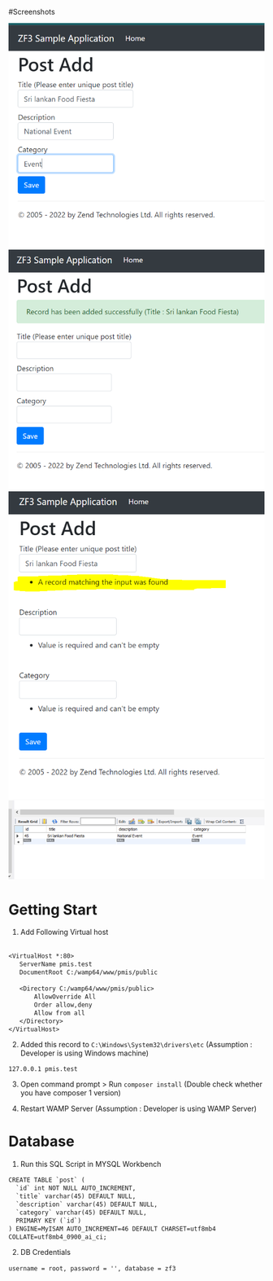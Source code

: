 #Screenshots

<img   src="https://raw.githubusercontent.com/DDSameera/pmis/master/screens/scr1.PNG" />
<img   src="https://raw.githubusercontent.com/DDSameera/pmis/master/screens/scr2.PNG" />
<img   src="https://raw.githubusercontent.com/DDSameera/pmis/master/screens/scr3.PNG" />
<img   src="https://raw.githubusercontent.com/DDSameera/pmis/master/screens/db.PNG" />



#  Getting Start 

1. Add Following Virtual host
```

<VirtualHost *:80>
   ServerName pmis.test
   DocumentRoot C:/wamp64/www/pmis/public

   <Directory C:/wamp64/www/pmis/public>
       AllowOverride All
       Order allow,deny
       Allow from all
   </Directory>
</VirtualHost>

```

2. Added this record to `C:\Windows\System32\drivers\etc`
   (Assumption : Developer is using Windows machine)

```
127.0.0.1 pmis.test
```

3. Open command prompt  > Run `composer install`
   (Double check whether you have composer 1 version)

4. Restart WAMP Server
   (Assumption : Developer is using WAMP Server)

# Database

1. Run this SQL Script in MYSQL Workbench

```
CREATE TABLE `post` (
  `id` int NOT NULL AUTO_INCREMENT,
  `title` varchar(45) DEFAULT NULL,
  `description` varchar(45) DEFAULT NULL,
  `category` varchar(45) DEFAULT NULL,
  PRIMARY KEY (`id`)
) ENGINE=MyISAM AUTO_INCREMENT=46 DEFAULT CHARSET=utf8mb4 COLLATE=utf8mb4_0900_ai_ci;
```

2. DB Credentials

``
username = root,
password = '',
database = zf3
``
